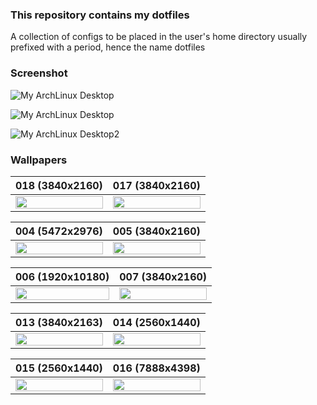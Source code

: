 ### This repository contains my dotfiles
A collection of configs to be placed in the user's home directory usually prefixed with a period, hence the name dotfiles

### Screenshot

![My ArchLinux Desktop](https://i.imgur.com/6MMgAn6.png)

![My ArchLinux Desktop](https://i.imgur.com/ro0TYWC.png)

![My ArchLinux Desktop2](https://i.imgur.com/juhwQlK.png)

### Wallpapers



| 018 (3840x2160)  | 017 (3840x2160) |
| ------------- | ------------- |
| <a href="https://raw.githubusercontent.com/naurissteins/dotfiles/main/wallpapers/018.jpg" target="_blank"><img src="https://i.imgur.com/Li2Me3S.jpg" width="100%" height="auto"></a>  | <a href="https://raw.githubusercontent.com/naurissteins/dotfiles/main/wallpapers/017.jpg" target="_blank"><img src="https://i.imgur.com/r9XafuI.jpg" width="100%" height="auto"></a>  |

| 004 (5472x2976)  | 005 (3840x2160) |
| ------------- | ------------- |
| <a href="https://raw.githubusercontent.com/naurissteins/dotfiles/main/wallpapers/004.jpg" target="_blank"><img src="https://i.imgur.com/ylgGv4j.jpg" width="100%" height="auto"></a>  | <a href="https://raw.githubusercontent.com/naurissteins/dotfiles/main/wallpapers/005.jpg" target="_blank"><img src="https://i.imgur.com/xmPsmUb.jpg" width="100%" height="auto"></a>  |

| 006 (1920x10180)  | 007 (3840x2160) |
| ------------- | ------------- |
| <a href="https://raw.githubusercontent.com/naurissteins/dotfiles/main/wallpapers/006.jpg" target="_blank"><img src="https://i.imgur.com/L5lUPS2.jpg" width="100%" height="auto"></a>  | <a href="https://raw.githubusercontent.com/naurissteins/dotfiles/main/wallpapers/007.jpg" target="_blank"><img src="https://i.imgur.com/iDwyuJd.jpg" width="100%" height="auto"></a>  |


| 013 (3840x2163)  | 014 (2560x1440) |
| ------------- | ------------- |
| <a href="https://raw.githubusercontent.com/naurissteins/dotfiles/main/wallpapers/013.jpg" target="_blank"><img src="https://i.imgur.com/hZW8A1M.jpg" width="100%" height="auto"></a>  | <a href="https://raw.githubusercontent.com/naurissteins/dotfiles/main/wallpapers/014.jpg" target="_blank"><img src="https://i.imgur.com/LS8BNum.jpg" width="100%" height="auto"></a>  |

| 015 (2560x1440)  | 016 (7888x4398) |
| ------------- | ------------- |
| <a href="https://raw.githubusercontent.com/naurissteins/dotfiles/main/wallpapers/015.jpg" target="_blank"><img src="https://i.imgur.com/f4LCXVO.jpg" width="100%" height="auto"></a>  | <a href="https://raw.githubusercontent.com/naurissteins/dotfiles/main/wallpapers/016.jpg" target="_blank"><img src="https://i.imgur.com/zacQO6O.jpg" width="100%" height="auto"></a>  |
